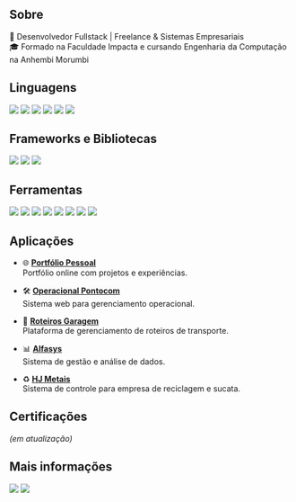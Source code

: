 ## Sobre
🚀 Desenvolvedor Fullstack | Freelance & Sistemas Empresariais  
🎓 Formado na Faculdade Impacta e cursando Engenharia da Computação na Anhembi Morumbi  

## Linguagens
<img src="https://img.shields.io/badge/Python-14354C?style=for-the-badge&logo=python&logoColor=white"></img> 
<img src="https://img.shields.io/badge/HTML-239120?style=for-the-badge&logo=html5&logoColor=white"></img> 
<img src="https://img.shields.io/badge/-CSS-1572B6?logo=css3&style=for-the-badge&logoColor=white"></img> 
<img src="https://img.shields.io/badge/JavaScript-F7DF1E?style=for-the-badge&logo=javascript&logoColor=black"></img> 
<img src="https://img.shields.io/badge/Node.js-339933?style=for-the-badge&logo=nodedotjs&logoColor=white"></img> 
<img src="https://img.shields.io/badge/React-61DAFB?style=for-the-badge&logo=react&logoColor=black"></img> 

## Frameworks e Bibliotecas
<img src="https://img.shields.io/badge/Flask-000000?style=for-the-badge&logo=flask&logoColor=white"></img> 
<img src="https://img.shields.io/badge/Django-092E20?style=for-the-badge&logo=django&logoColor=white"></img> 
<img src="https://img.shields.io/badge/-OpenAI-412991?logo=openai&style=for-the-badge"></img>  

## Ferramentas
<img src="https://img.shields.io/badge/MySQL-4479A1?style=for-the-badge&logo=mysql&logoColor=white"></img> 
<img src="https://img.shields.io/badge/-Bootstrap-7952B3?logo=bootstrap&style=for-the-badge&logoColor=white"></img> 
<img src="https://img.shields.io/badge/Microsoft_Excel-217346?style=for-the-badge&logo=microsoft-excel&logoColor=white"></img> 
<img src="https://img.shields.io/badge/Git-E34F26?style=for-the-badge&logo=git&logoColor=white"></img> 
<img src="https://img.shields.io/badge/GitHub-181717?style=for-the-badge&logo=github&logoColor=white"></img> 
<img src="https://img.shields.io/badge/-GitLab-FC6D26?logo=gitlab&style=for-the-badge&logoColor=white"></img> 
<img src="https://img.shields.io/badge/AWS%20S3-569A31?style=for-the-badge&logo=amazons3&logoColor=white"></img> 
<img src="https://img.shields.io/badge/AWS%20EC2-FF9900?style=for-the-badge&logo=amazonec2&logoColor=white"></img>  

## Aplicações
- 🌐 [**Portfólio Pessoal**](https://portfolio-raul-2025.vercel.app/)  
  Portfólio online com projetos e experiências.  

- 🛠️ [**Operacional Pontocom**](https://operacional-pontocom.vercel.app/)  
  Sistema web para gerenciamento operacional.  

- 🚌 [**Roteiros Garagem**](https://roteiros-garagem-production.up.railway.app/)  
  Plataforma de gerenciamento de roteiros de transporte.  

- 📊 [**Alfasys**](https://alfasys.up.railway.app/index.html)  
  Sistema de gestão e análise de dados.  

- ♻️ [**HJ Metais**](https://hj-metais-sucata-production.up.railway.app/)  
  Sistema de controle para empresa de reciclagem e sucata.  

## Certificações
*(em atualização)*  

## Mais informações
<img src="https://github-readme-streak-stats.herokuapp.com/?user=raulguiii&theme=dark"/>

<a href="mailto:raulnicofabi@gmail.com" target="_blank">
  <img src="https://img.shields.io/badge/Gmail-D14836?style=for-the-badge&logo=gmail&logoColor=white"></img>
</a>
